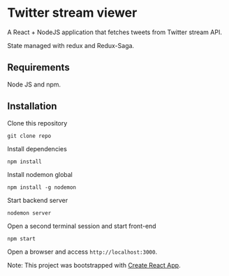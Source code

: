 # Twitter stream viewer

A React + NodeJS application that fetches tweets from Twitter stream API.

State managed with redux and Redux-Saga.

## Requirements

Node JS and npm.

## Installation

Clone this repository

	git clone repo

Install dependencies

	npm install

Install nodemon global

    npm install -g nodemon

Start backend server

	nodemon server

Open a second terminal session and start front-end

	npm start

Open a browser and access `http://localhost:3000`.


Note: This project was bootstrapped with [Create React App](https://github.com/facebook/create-react-app).
